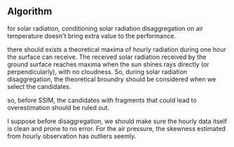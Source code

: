 ## Algorithm

for solar radiation, 
conditioning solar radiation disaggregation on air temperature doesn't bring extra value to the performance. 


there should exists a theoretical maxima of hourly radiation during one hour the surface can receive.
The received solar radiation received by the ground surface reaches maxima when the sun shines rays
directly (or perpendicularly), with no cloudness. 
So, during solar radiation disaggregation, the theoretical broundry should be considered when we select 
the candidates.

so, before SSIM, the candidates with fragments that could lead to overestimation should be ruled out. 

I suppose before disaggregation, we should make sure the hourly data itself is clean and prone to no error.
For the air pressure, the skewness estimated from hourly observation has outliers seemly. 

